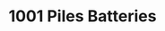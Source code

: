 ---
title: "1001 Piles Batteries"
url: /champagne-au-mont-dor/1001-piles-batteries/
shop: électronique
---
